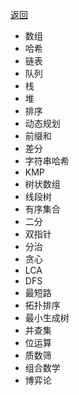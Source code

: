 [返回](https://github.com/JadenSailing/algorithm-lib)

- 数组
- 哈希
- 链表
- 队列
- 栈
- 堆
- 排序
- 动态规划
- 前缀和
- 差分
- 字符串哈希
- KMP
- 树状数组
- 线段树
- 有序集合
- 二分
- 双指针
- 分治
- 贪心
- LCA
- DFS
- 最短路
- 拓扑排序
- 最小生成树
- 并查集
- 位运算
- 质数筛
- 组合数学
- 博弈论